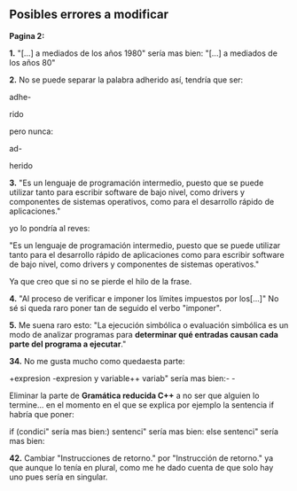 ## Posibles errores a modificar

**Pagina 2:**

**1.** 
"[...] a mediados de los años 1980" sería mas bien: "[...] a mediados de los años 80"

**2.** 
No se puede separar la palabra adherido así, tendría que ser:


adhe-

rido

pero nunca:


ad-

herido


**3.** 
"Es un lenguaje de programación intermedio, puesto que se puede utilizar tanto para escribir software de bajo nivel, como drivers y componentes de sistemas operativos, como para el desarrollo rápido de aplicaciones."

yo lo pondría al reves:

"Es un lenguaje de programación intermedio, puesto que se puede utilizar tanto para el desarrollo rápido de aplicaciones como para escribir software de bajo nivel, como drivers y componentes de sistemas operativos."

Ya que creo que si no se pierde el hilo de la frase.


**4.** 
"Al proceso de verificar e imponer los límites impuestos por los[...]" No sé si queda raro poner tan de seguido el verbo "imponer".

**5.** 
Me suena raro esto: "La ejecución simbólica o evaluación simbólica es un modo de analizar programas para **determinar qué entradas causan cada parte del programa a ejecutar**."




**34.** 
No me gusta mucho como quedaesta parte:

+expresion -expresion y variable++ variab" sería mas bien:- -


Eliminar la parte de **Gramática reducida C++** a no ser que alguien lo termine... en el momento en el que se explica por ejemplo la sentencia if habría que poner: 

if (condici" sería mas bien:) sentenci" sería mas bien:
else sentenci" sería mas bien:


**42.**
Cambiar "Instrucciones de retorno." por "Instrucción de retorno." ya que aunque lo tenía en plural, como me he dado cuenta de que solo hay uno pues sería en singular.